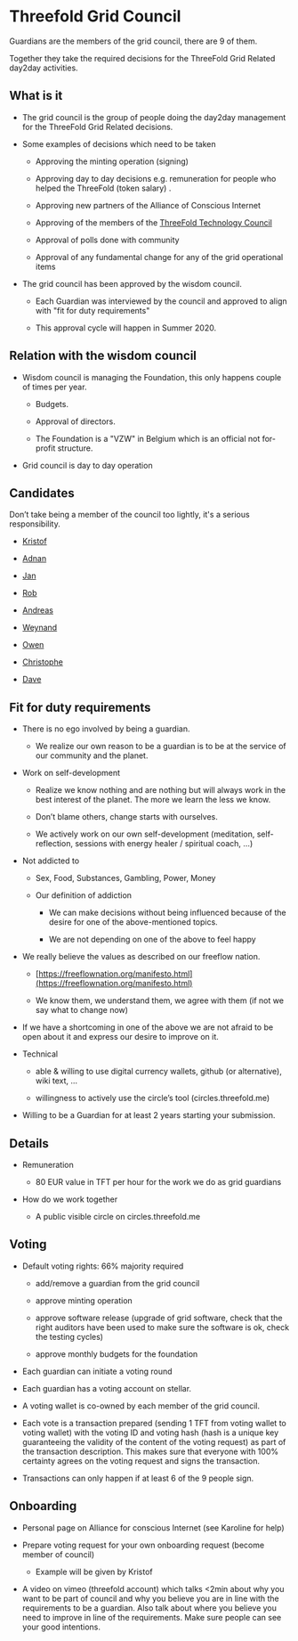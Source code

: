 # Threefold Grid Council

Guardians are the members of the grid council, there are 9 of them.

Together they take the required decisions for the ThreeFold Grid Related day2day activities.

## What is it

* The grid council is the group of people doing the day2day management for the ThreeFold Grid Related decisions.

* Some examples of decisions which need to be taken

    * Approving the minting operation (signing)

    * Approving day to day decisions e.g. remuneration for people who helped the ThreeFold (token salary) .

    * Approving new partners of the Alliance of Conscious Internet

    * Approving of the members of the [ThreeFold Technology Council](https://docs.google.com/document/d/1o8cXyYyWS-9IJmUsWey2RpuDC4n57F9yPa1oP7nO-6Y/edit#)

    * Approval of polls done with community

    * Approval of any fundamental change for any of the grid operational items

* The grid council has been approved by the wisdom council.

    * Each Guardian was interviewed by the council and approved to align with 
"fit for duty requirements"

    * This approval cycle will happen in Summer 2020.

## Relation with the wisdom council

* Wisdom council is managing the Foundation, this only happens couple of times per year.

    * Budgets.

    * Approval of directors.

    * The Foundation is a "VZW" in Belgium which is an official not for-profit structure.

* Grid council is day to day operation

## Candidates 

Don’t take being a member of the council too lightly, it's a serious responsibility.

* [Kristof](kristof.md)

* [Adnan](adnan_fatayerji.md)

* [Jan](jan_de_landtsheer.md)

* [Rob](rob_van_mieghem.md)

* [Andreas](andreas_hartl.md)

* [Weynand](weynand.md)

* [Owen](owen_kemp.md)

* [Christophe](christophe_dcmp.md)

* [Dave](dave_debelder.md)

<!--- 
### Additional candidates

* [Chris](chris_hutton.md)

* [Sam](sam_taggart.md)

* [Sacha](sacha_obeegadoo.md)

* [Nickolay](nickolay_babenko.md)
-->

## Fit for duty requirements

* There is no ego involved by being a guardian.

    * We realize our own reason to be a guardian is to be at the service of our community and the planet.

* Work on self-development

    * Realize we know nothing and are nothing but will always work in the best interest of the planet. The more we learn the less we know. 

    * Don’t blame others, change starts with ourselves.

    * We actively work on our own self-development (meditation, self-reflection, sessions with energy healer / spiritual coach, …)

* Not addicted to 

    * Sex, Food, Substances, Gambling, Power, Money

    * Our definition of addiction

        * We can make decisions without being influenced because of the desire for one of the above-mentioned topics.

        * We are not depending on one of the above to feel happy

* We really believe the values as described on our freeflow nation.

    * [https://freeflownation.org/manifesto.html](https://freeflownation.org/manifesto.html)

    * We know them, we understand them, we agree with them 
(if not we say what to change now)

* If we have a shortcoming in one of the above we are not afraid to be open about it and express our desire to improve on it.

* Technical

    * able & willing to use digital currency wallets, github (or alternative), wiki text, …

    * willingness to actively use the circle’s tool (circles.threefold.me)

* Willing to be a Guardian for at least 2 years starting your submission.

## Details

* Remuneration

    * 80 EUR value in TFT per hour for the work we do as grid guardians

* How do we work together

    * A public visible circle on circles.threefold.me

## Voting

* Default voting rights: 66% majority required

    * add/remove a guardian from the grid council

    * approve minting operation

    * approve software release (upgrade of grid software, check that the right auditors have been used to make sure the software is ok, check the testing cycles)

    * approve monthly budgets for the foundation

* Each guardian can initiate a voting round

* Each guardian has a voting account on stellar.

* A voting wallet is co-owned by each member of the grid council.

* Each vote is a transaction prepared (sending 1 TFT from voting wallet to voting wallet) with the voting ID and voting hash (hash is a unique key guaranteeing the validity of the content of the voting request) as part of the transaction description. This makes sure that everyone with 100% certainty agrees on the voting request and signs the transaction.

* Transactions can only happen if at least 6 of the 9 people sign.

## Onboarding

* Personal page on Alliance for conscious Internet (see Karoline for help)

* Prepare voting request for your own onboarding request (become member of council)

    * Example will be given by Kristof

* A video on vimeo (threefold account) which talks <2min about why you want to be part of council and why you believe you are in line with the requirements to be a guardian. Also talk about where you believe you need to improve in line of the requirements. Make sure people can see your good intentions.

